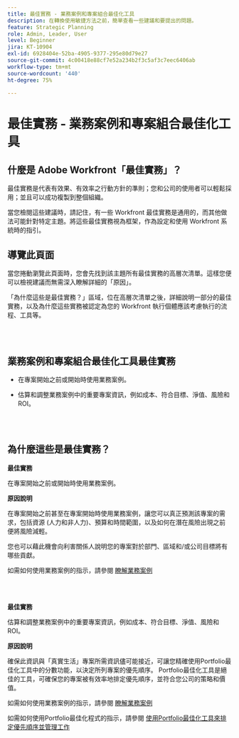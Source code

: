 ```yaml
---
title: 最佳實務 - 業務案例和專案組合最佳化工具
description: 在轉換使用敏捷方法之前，簡單查看一些建議和要提出的問題。
feature: Strategic Planning
role: Admin, Leader, User
level: Beginner
jira: KT-10904
exl-id: 6928404e-52ba-4905-9377-295e80d79e27
source-git-commit: 4c00418e88cf7e52a234b2f3c5af3c7eec6406ab
workflow-type: tm+mt
source-wordcount: '440'
ht-degree: 75%

---
```


# 最佳實務 - 業務案例和專案組合最佳化工具

## 什麼是 Adobe Workfront「最佳實務」？

最佳實務是代表有效果、有效率之行動方針的準則；您和公司的使用者可以輕鬆採用；並且可以成功複製到整個組織。

當您檢閱這些建議時，請記住，有一些 Workfront 最佳實務是通用的，而其他做法可能針對特定主題。將這些最佳實務視為框架，作為設定和使用 Workfront 系統時的指引。

## 導覽此頁面

當您捲動瀏覽此頁面時，您會先找到該主題所有最佳實務的高層次清單。這樣您便可以檢視建議而無需深入瞭解詳細的「原因」。

「為什麼這些是最佳實務？」區域，位在高層次清單之後，詳細說明一部分的最佳實務，以及為什麼這些實務被認定為您的 Workfront 執行個體應該考慮執行的流程、工具等。

</br>
</br>

## 業務案例和專案組合最佳化工具最佳實務

* 在專案開始之前或開始時使用業務案例。

* 估算和調整業務案例中的重要專案資訊，例如成本、符合目標、淨值、風險和 ROI。

</br>
</br>

## 為什麼這些是最佳實務？

**最佳實務**

在專案開始之前或開始時使用業務案例。

**原因說明**

在專案開始之前甚至在專案開始時使用業務案例，讓您可以真正預測該專案的需求，包括資源 (人力和非人力)、預算和時間範圍，以及如何在潛在風險出現之前便將風險減輕。

您也可以藉此機會向利害關係人說明您的專案對於部門、區域和/或公司目標將有哪些貢獻。

如需如何使用業務案例的指示，請參閱 [瞭解業務案例](https://experienceleague.adobe.com/docs/workfront-learn/tutorials-workfront/manage-work/portfolios/introduction-to-the-business-case.html)

</br>
</br>

**最佳實務**

估算和調整業務案例中的重要專案資訊，例如成本、符合目標、淨值、風險和 ROI。

**原因說明**

確保此資訊與「真實生活」專案所需資訊儘可能接近，可讓您精確使用Portfolio最佳化工具中的分數功能，以決定所列專案的優先順序。 Portfolio最佳化工具是絕佳的工具，可確保您的專案被有效率地排定優先順序，並符合您公司的策略和價值。

如需如何使用業務案例的指示，請參閱 [瞭解業務案例](https://experienceleague.adobe.com/docs/workfront-learn/tutorials-workfront/manage-work/portfolios/introduction-to-the-business-case.html)

如需如何使用Portfolio最佳化程式的指示，請參閱 [使用Portfolio最佳化工具來排定優先順序並管理工作](https://experienceleague.adobe.com/docs/workfront-learn/tutorials-workfront/manage-work/portfolios/prioritize-and-manage-work-with-portfolios.html)

